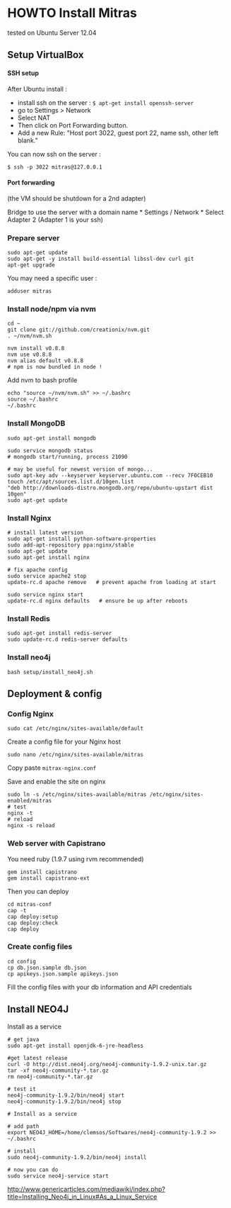 # HOWTO Install Mitras

tested on Ubuntu Server 12.04 


## Setup VirtualBox

#### SSH setup

After Ubuntu install :
* install ssh on the server : ```$ apt-get install openssh-server```
* go to Settings > Network 
* Select NAT
* Then click on Port Forwarding button. 
* Add a new Rule: "Host port 3022, guest port 22, name ssh, other left blank."

You can now ssh on the server : 

    $ ssh -p 3022 mitras@127.0.0.1

#### Port forwarding
(the VM should be shutdown for a 2nd adapter)

Bridge to use the server with a domain name
    * Settings / Network
    * Select Adapter 2 (Adapter 1 is your ssh)

### Prepare server

    sudo apt-get update
    sudo apt-get -y install build-essential libssl-dev curl git
    apt-get upgrade

You may need a specific user : 

    adduser mitras

### Install node/npm via nvm

    cd ~
    git clone git://github.com/creationix/nvm.git
    . ~/nvm/nvm.sh

    nvm install v0.8.8
    nvm use v0.8.8
    nvm alias default v0.8.8
    # npm is now bundled in node !

Add nvm to bash profile

    echo "source ~/nvm/nvm.sh" >> ~/.bashrc
    source ~/.bashrc
    ~/.bashrc

### Install MongoDB

    sudo apt-get install mongodb

    sudo service mongodb status
    # mongodb start/running, process 21090

    # may be useful for newest version of mongo... 
    sudo apt-key adv --keyserver keyserver.ubuntu.com --recv 7F0CEB10
    touch /etc/apt/sources.list.d/10gen.list
    "deb http://downloads-distro.mongodb.org/repo/ubuntu-upstart dist 10gen"
    sudo apt-get update


### Install Nginx

    # install latest version
    sudo apt-get install python-software-properties
    sudo add-apt-repository ppa:nginx/stable
    sudo apt-get update
    sudo apt-get install nginx

    # fix apache config 
    sudo service apache2 stop
    update-rc.d apache remove   # prevent apache from loading at start

    sudo service nginx start
    update-rc.d nginx defaults   # ensure be up after reboots


### Install Redis 
    
    sudo apt-get install redis-server
    sudo update-rc.d redis-server defaults

### Install neo4j

    bash setup/install_neo4j.sh

## Deployment & config

### Config Nginx

    sudo cat /etc/nginx/sites-available/default
    
Create a config file for your Nginx host

```sudo nano /etc/nginx/sites-available/mitras```

Copy paste ```mitrax-nginx.conf```

Save and enable the site on nginx

    sudo ln -s /etc/nginx/sites-available/mitras /etc/nginx/sites-enabled/mitras
    # test
    nginx -t
    # reload
    nginx -s reload

### Web server with Capistrano

You need ruby (1.9.7 using rvm recommended)
    
    gem install capistrano
    gem install capistrano-ext

Then you can deploy
    
    cd mitras-conf
    cap -t
    cap deploy:setup
    cap deploy:check
    cap deploy

### Create config files

    cd config
    cp db.json.sample db.json
    cp apikeys.json.sample apikeys.json

Fill the config files with your db information and API credentials

## Install NEO4J

Install as a service
    
    # get java
    sudo apt-get install openjdk-6-jre-headless

    #get latest release
    curl -O http://dist.neo4j.org/neo4j-community-1.9.2-unix.tar.gz
    tar -xf neo4j-community-*.tar.gz
    rm neo4j-community-*.tar.gz
    
    # test it
    neo4j-community-1.9.2/bin/neo4j start
    neo4j-community-1.9.2/bin/neo4j stop

    # Install as a service

    # add path 
    export NEO4J_HOME=/home/clemsos/Softwares/neo4j-community-1.9.2 >> ~/.bashrc

    # install
    sudo neo4j-community-1.9.2/bin/neo4j install

    # now you can do
    sudo service neo4j-service start





http://www.genericarticles.com/mediawiki/index.php?title=Installing_Neo4j_in_Linux#As_a_Linux_Service